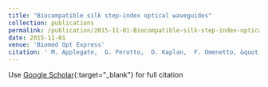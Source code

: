 ```yaml
---
title: "Biocompatible silk step-index optical waveguides"
collection: publications
permalink: /publication/2015-11-01-Biocompatible-silk-step-index-optical-waveguides
date: 2015-11-01
venue: 'Biomed Opt Express'
citation: ' M. Applegate,  G. Perotto,  D. Kaplan,  F. Omenetto, &quot;Biocompatible silk step-index optical waveguides.&quot; Biomed Opt Express, 2015.'
---
```

Use [Google Scholar](https://scholar.google.com/scholar?q=Biocompatible+silk+step+index+optical+waveguides){:target="_blank"} for full citation